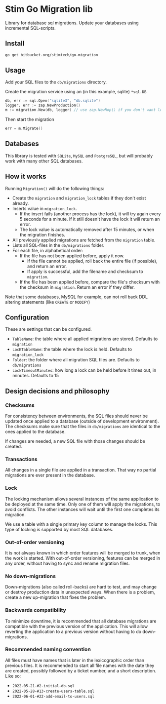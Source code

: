 # Stim Go Migration lib #
Library for database sql migrations. Update your databases using incremental SQL-scripts. 

## Install ##
``` bash
go get bitbucket.org/stimtech/go-migration
```

## Usage ##
Add your SQL files to the `db/migrations` directory.

Create the migration service using an (in this example, sqlite) `*sql.DB` 
``` go
db, err := sql.Open("sqlite3", "db.sqlite")
logger, err := zap.NewProduction()
m := migration.New(db, logger) // use zap.NewNop() if you don't want logs
```
Then start the migration
``` go
err = m.Migrate()
```

## Databases ##
This library is tested with `SQLite`, `MySQL` and `PostgreSQL`, but will probably work with many other SQL databases.

## How it works ##
Running `Migration()` will do the following things:

- Create the `migration` and `migration_lock` tables if they don't exist already.
- Inserts value in `migration_lock`.
    - If the insert fails (another process has the lock), it will try again every 5 seconds for a minute. If it still doesn't have the lock it will return an error.
    - The lock value is automatically removed after 15 minutes, or when the migration finishes.
- All previously applied migrations are fetched from the `migration` table.
- Lists all SQL-files in the `db/migrations` folder.
- For each file, in alphabetical order:
    - If the file has not been applied before, apply it now.
        - If the file cannot be applied, roll back the entire file (if possible), and return an error.
        - If apply is successful, add the filename and checksum to `migration`.
    - If the file has been applied before, compare the file's checksum with the checksum in `migration`. Return an error if they differ.

Note that some databases, MySQL for example, can not roll back DDL altering statements (like `CREATE` or `MODIFY`)

## Configuration ##
These are settings that can be configured.
- `TableName`: the table where all applied migrations are stored. Defaults to `migration`
- `LocKTableName`: the table where the lock is held. Defaults to `migration_lock`
- `Folder`: the folder where all migration SQL files are. Defaults to `db/migrations`
- `LockTimeoutMinutes`: how long a lock can be held before it times out, in minutes. Defaults to 15

## Design decisions and philosophy ##

### Checksums ###
For consistency between environments, the SQL files should never be updated once applied to a database (outside of development environment).
The checksums make sure that the files in `db/migrations` are identical to the ones applied to the database.

If changes are needed, a new SQL file with those changes should be created.

### Transactions ###
All changes in a single file are applied in a transaction. That way no partial migrations are ever present in the database.

### Lock ###
The locking mechanism allows several instances of the same application to be deployed at the same time. 
Only one of them will apply the migrations, to avoid conflicts. 
The other instances will wait until the first one completes its migration.

We use a table with a single primary key column to manage the locks. 
This type of locking is supported by most SQL databases.

### Out-of-order versioning ###
It is not always known in which order features will be merged to trunk, when the work is started. 
With out-of-order versioning, features can be merged in any order, without having to sync and rename migration files.

### No down-migrations ###
Down-migrations (also called roll-backs) are hard to test, and may change or destroy production data in unexpected ways.
When there is a problem, create a new up-migration that fixes the problem.

### Backwards compatibility ###
To minimize downtime, it is recommended that all database migrations are compatible with the previous version of the application.
This will allow reverting the application to a previous version without having to do down-migrations.

### Recommended naming convention ###
All files must have names that is later in the lexicographic order than previous files. 
It is recommended to start all file names with the date they are created, possibly followed by a ticket number, and a short description.
Like so:

- `2022-05-21-#2-initial-db.sql`
- `2022-05-28-#13-create-users-table.sql`
- `2022-06-01-#22-add-email-to-users.sql`
